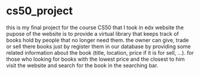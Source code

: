 # cs50_project
this is my final project for the course CS50 that  I took in edx website
the pupose of the website is to provide a virtual library that keeps track of books hold by people that no longer need them.
the owner can give, trade or sell there books just by register them in our database by providing some related information about the book (title, location, price if it is for sell, ...).
for those who looking for books with the lowest price and the closest to him visit the website and search for the book in the searching bar.

